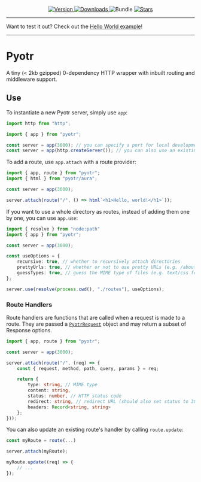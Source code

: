 <p align="center">
    <a href="https://www.npmjs.com/package/pyotr" target="__blank">
        <img src="https://img.shields.io/npm/v/pyotr?style=flat&colorA=171717&colorB=efd94e" alt="Version">
    </a>
    <a href="https://www.npmjs.com/package/pyotr" target="__blank">
        <img alt="Downloads" src="https://img.shields.io/npm/dm/pyotr?style=flat&colorA=171717&colorB=efd94e">
    </a>
    <a>
        <img alt="Bundle" src="https://img.shields.io/bundlephobia/minzip/pyotr?style=flat&label=Bundle%20Size&labelColor=%23171717&color=%23efd94e">
    </a>
    <a href="https://github.com/TheCommieAxolotl/pyotr" target="__blank">
        <img alt="Stars" src="https://img.shields.io/github/stars/TheCommieAxolotl/pyotr?style=flat&colorA=171717&colorB=efd94e">
    </a>
</p>

---

Want to test it out? Check out the [Hello World example](https://stackblitz.com/edit/pyotr?file=index.js)!

---

# Pyotr
A tiny (< 2kb gzipped) 0-dependency HTTP wrapper with inbuilt routing and middleware support.

## Use
To instantiate a new Pyotr server, simply use `app`:
```ts
import http from "http";

import { app } from "pyotr";

const server = app(3000); // you can specify a port for local development
const server = app(http.createServer()); // you can also use an existing server
```

To add a route, use `app.attach` with a route provider:
```ts
import { app, route } from "pyotr";
import { html } from "pyotr/aura";

const server = app(3000);

server.attach(route("/", () => html`<h1>Hello, world!</h1>`));
```

If you want to use a whole directory as routes, instead of adding them one by one, you can use `app.use`:
```ts
import { resolve } from "node:path"
import { app } from "pyotr";

const server = app(3000);

const useOptions = {
    recursive: true, // whether to recursively attach directories
    prettyUrls: true, // whether or not to use pretty URLs (e.g. /about instead of /about.html)
    guessTypes: true, // guess the MIME type of files (e.g. text/css for .css files)
};

server.use(resolve(process.cwd(), "./routes"), useOptions);
```

### Route Handlers
Route handlers are functions that are called when a request is made to a route. They are passed a [`PyotrRequest`]("https://github.com/TheCommieAxolotl/pyotr/blob/main/src/router/route.ts#L6-L12") object and may return a subset of Response options.

```ts
import { app, route } from "pyotr";

const server = app(3000);

server.attach(route("/", (req) => {
    const { request, method, path, query, params } = req;

    return {
        type: string, // MIME type
        content: string,
        status: number, // HTTP status code
        redirect: string, // redirect URL (should also set status to 302)
        headers: Record<string, string>
    };
}));
```

You can also update an existing route's handler by calling `route.update`:
```ts
const myRoute = route(...)

server.attach(myRoute);

myRoute.update((req) => {
    // ...
});
```